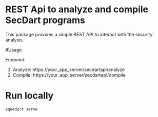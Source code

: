 # REST Api to analyze and compile SecDart programs
 
This package provides a simple REST API to interact with the security
analysis.

#Usage

Endpoint:

1. Analyze: https://your_app_server/secdartapi/analyze
2. Compile: https://your_app_server/secdartapi/compile


# Run locally

```
aqueduct serve
```
